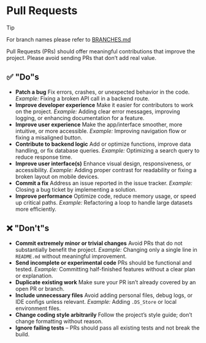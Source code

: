 # Pull Requests

> [!TIP]
> For branch names please refer to [BRANCHES.md](BRANCHES.md)

Pull Requests (PRs) should offer meaningful contributions that improve the project. Please avoid sending PRs that don’t add real value.

## ✅ "Do"s

* **Patch a bug** Fix errors, crashes, or unexpected behavior in the code.
  *Example:* Fixing a broken API call in a backend route.
* **Improve developer experience** Make it easier for contributors to work on the project.
  *Example:* Adding clear error messages, improving logging, or enhancing documentation for a feature.
* **Improve user experience** Make the app/interface smoother, more intuitive, or more accessible.
  *Example:* Improving navigation flow or fixing a misaligned button.
* **Contribute to backend logic** Add or optimize functions, improve data handling, or fix database queries.
  *Example:* Optimizing a search query to reduce response time.
* **Improve user interface(s)** Enhance visual design, responsiveness, or accessibility.
  *Example:* Adding proper contrast for readability or fixing a broken layout on mobile devices.
* **Commit a fix** Address an issue reported in the issue tracker.
  *Example:* Closing a bug ticket by implementing a solution.
* **Improve performance** Optimize code, reduce memory usage, or speed up critical paths.
  *Example:* Refactoring a loop to handle large datasets more efficiently.

## ❌ "Don't"s

* **Commit extremely minor or trivial changes** Avoid PRs that do not substantially benefit the project.
  *Example:* Changing only a single line in `README.md` without meaningful improvement.
* **Send incomplete or experimental code** PRs should be functional and tested.
  *Example:* Committing half-finished features without a clear plan or explanation.
* **Duplicate existing work** Make sure your PR isn’t already covered by an open PR or branch.
* **Include unnecessary files** Avoid adding personal files, debug logs, or IDE configs unless relevant.
  *Example:* Adding `.DS_Store` or local environment files.
* **Change coding style arbitrarily** Follow the project’s style guide; don’t change formatting without reason.
* **Ignore failing tests** – PRs should pass all existing tests and not break the build.
